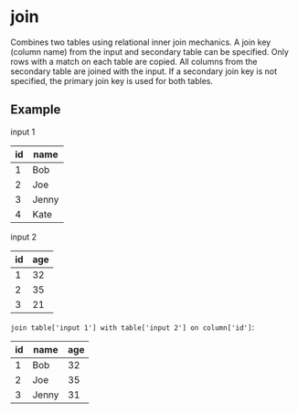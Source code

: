 # join

Combines two tables using relational inner join mechanics. A join key (column name) from the input and secondary table can be specified. Only rows with a match on each table are copied. All columns from the secondary table are joined with the input. If a secondary join key is not specified, the primary join key is used for both tables.

## Example

input 1

| id  | name  |
| --- | ----- |
| 1   | Bob   |
| 2   | Joe   |
| 3   | Jenny |
| 4   | Kate  |

input 2

| id  | age |
| --- | --- |
| 1   | 32  |
| 2   | 35  |
| 3   | 21  |

`join table['input 1'] with table['input 2'] on column['id']`:

| id  | name  | age |
| --- | ----- | --- |
| 1   | Bob   | 32  |
| 2   | Joe   | 35  |
| 3   | Jenny | 31  |
